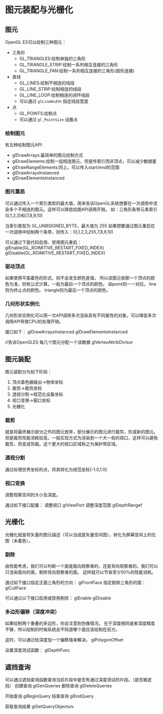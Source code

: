 # 图元装配与光栅化
## 图元
OpenGL ES可以绘制三种图元：
- 三角形
    - GL_TRIANGLES:绘制单独的三角形
    - GL_TRIANGLE_STRIP:绘制一系列相互连接的三角形
    - GL_TRIANGLE_FAN:绘制一系列相互连接的三角形(扇形连接)
- 直线
    - GL_LINES:绘制不相连的线段
    - GL_LINE_STRIP:绘制相连的线段
    - GL_LINE_LOOP:绘制相连的闭环线段
    - 可以通过 `glLineWidth` 指定线段宽度
- 点
    - GL_POINTS:绘制点
    - 可以通过 `gl_PointSize` 设置点

### 绘制图元
有五种绘制图元API:
- glDrawArrays:最简单的图元绘制方式
- glDrawElements:绘制一组相连图元，但是传索引而非顶点，可以减少数据量
- glDrawRangeElements:同上，可以传入start/end的范围
- glDrawArraysInstanced
- glDrawElementsInstanced

### 图元重启
可以通过传入一个索引类型的最大值，用来告诉OpenGL系统想要在一次调用中渲染多个不相连的图元。这样可以降低绘图API调用开销。
如：三角形条带元素索引(0,1,2,3)和(7,8,9,10)

当索引类型为 GL_UNBSIGNED_BYTE，最大值为 255
如果想要通过图元重启在一次调用中绘制两个条带，则传入：(0,1,2,3,*255*,7,8,9,10)

可以通过下面代码启用、禁用图元重启：
glEnable(GL_ROIMITIVE_RESTART_FIXED_INDEX)
glDisable(GL_ROIMITIVE_RESTART_FIXED_INDEX)

### 驱动顶点
如果使用平面着色的形式，则不会发生颜色差值。
所以该图元依那一个顶点的颜色为准，则有公式计算。一般为最后一个顶点的颜色。
如point则一一对应。
line则为终止点的颜色。
triangle则为最后一个顶点的颜色。

### 几何形状实例化
几何形状实例化可以用一次API调用多次渲染具有不同属性的对象。可以降低多次调用API导致CPU的处理开销。

接口如下：
glDrawArraysInstanced
glDrawElementsInstanced

//告诉OpenGLES 每几个图元分配一个该数据
glVertexAttribDivisor

## 图元装配
图元装配分为如下阶段：
1. 顶点着色器输出->物体坐标
2. 裁剪->裁剪坐标
3. 透视分割->规范化设备坐标
4. 视口变换->窗口坐标
5. 光栅化

### 裁剪
就是将最终展示部分之外的图元放弃，部分展示的图元进行裁剪，形成新的图元。
但是裁剪性能消耗较高，一般实现方式为渲染到一个大一些的视口，这样可以避免裁剪，而变成剪裁。这个更大的视口区域称之为保护带区域。

### 透视分割
通过处理世界坐标的点，将其转化为规范坐标[-1.0,1.0]

### 视口变换
调整观察空间的大小及深度。

通过如下接口配置：
调整视口
glViewPort
调整深度范围
glDepthRangef

## 光栅化
光栅化就是将矢量的图元描述（可以当成是矢量空间图），转化为屏幕空间上的位图（未着色）。

### 剔除
由性能考虑，我们可以判断一个面是面向观察者的，还是背向观察者的。我们可以只渲染面向的面，剔除背向观察者的面。
这样就可以节省至少50%的性能消耗。

通过如下接口指定正面三角形的方向：
glFrontFace
指定剔除三角形的面：
glCullFace

可以通过以下接口启用或禁用剔除：
glEnable
glDisable

### 多边形偏移（深度冲突）
如果绘制两个重叠的多边形，你会注意到伪像情况。
在于深度相同或者深度精度不够，所以绘制的时候系统会不知道哪个面应该绘制在前方。

这时，可以通过给深度加一个偏移值来解决。
glPolygonOffset

设置深度测试函数：
glDepthFunc

## 遮挡查询
可以通过遮挡查询函数查询当前片段中是否有通过深度测试的片段。（是否被遮挡）
创建查询
glGenQueries
删除查询
glDeleteQueries

开始查询
glBeginQuery
结束查询
glEndQuery

获取查询结果
glGetQueryObjectuiv
